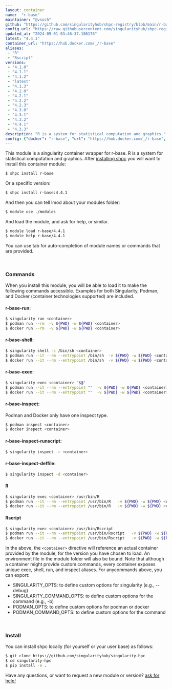 ```yaml
---
layout: container
name:  "r-base"
maintainer: "@vsoch"
github: "https://github.com/singularityhub/shpc-registry/blob/main/r-base/container.yaml"
config_url: "https://raw.githubusercontent.com/singularityhub/shpc-registry/main/r-base/container.yaml"
updated_at: "2024-09-01 03:46:37.106176"
latest: "4.4.1"
container_url: "https://hub.docker.com/_/r-base"
aliases:
 - "R"
 - "Rscript"
versions:
 - "4.1.0"
 - "4.1.1"
 - "4.1.2"
 - "latest"
 - "4.1.3"
 - "4.2.0"
 - "4.2.1"
 - "4.2.2"
 - "4.2.3"
 - "4.3.0"
 - "4.3.1"
 - "4.3.2"
 - "4.4.1"
 - "4.3.3"
description: "R is a system for statistical computation and graphics."
config: {"docker": "r-base", "url": "https://hub.docker.com/_/r-base", "maintainer": "@vsoch", "description": "R is a system for statistical computation and graphics.", "latest": {"4.4.1": "sha256:619ae385ea3d449433add6247b682f6f5a36a787a5deb57d1b323d4c4856805d"}, "tags": {"4.1.0": "sha256:4f8079455d39e66e3b2ebfe494bfd412c146dcb28931477466b1dbe5a1f01de3", "4.1.1": "sha256:e1dfb1ad27c72d414d7f77088155e2b9c7bd585dd0d5497418f522975c684e98", "4.1.2": "sha256:4cb382e24f5cd07d5c15d8d6587aac7e24d5179e89d5b5ab2039f6add40da616", "latest": "sha256:619ae385ea3d449433add6247b682f6f5a36a787a5deb57d1b323d4c4856805d", "4.1.3": "sha256:ae07a4e0092793330c23857922792250b898c4aad11f7dc3390c43f24576c58a", "4.2.0": "sha256:f38f8677585560f1fbdf78809c73c48b9acac0cafa5e780e07bad0ed4304379f", "4.2.1": "sha256:3cd83a271baceb82975c83fc27756b8ae70ff3e691234638dd6ab40b8766d349", "4.2.2": "sha256:ad49725f24f2abf3f3cb8010abfd00b74d424bc47c4e3841f10e805143e5a6fa", "4.2.3": "sha256:d48acc908bb73ab844c049ac3b83dd6ced3647eb16dadcc3dad20abab4e5715a", "4.3.0": "sha256:5c2fc4ae3c6cb185d5e9e352f5e6add83f800d0e12b9f1074d038152ddfa0998", "4.3.1": "sha256:c7f2f0ccc473845408676992fa0fd52e989d3825d0aadb7460091ecf16c78c36", "4.3.2": "sha256:4bdf68161b2ed65fa6ca8285d1dc445ceb8100e94f503c56f59d2cfc453c7cdd", "4.4.1": "sha256:619ae385ea3d449433add6247b682f6f5a36a787a5deb57d1b323d4c4856805d", "4.3.3": "sha256:205aca88535e1a066c72c84d7a149747665da41cafabb951ccae8dd4e6f0c308"}, "aliases": {"R": "/usr/bin/R", "Rscript": "/usr/bin/Rscript"}}
---
```


This module is a singularity container wrapper for r-base.
R is a system for statistical computation and graphics.
After [installing shpc](#install) you will want to install this container module:


```bash
$ shpc install r-base
```

Or a specific version:

```bash
$ shpc install r-base:4.4.1
```

And then you can tell lmod about your modules folder:

```bash
$ module use ./modules
```

And load the module, and ask for help, or similar.

```bash
$ module load r-base/4.4.1
$ module help r-base/4.4.1
```

You can use tab for auto-completion of module names or commands that are provided.

<br>

### Commands

When you install this module, you will be able to load it to make the following commands accessible.
Examples for both Singularity, Podman, and Docker (container technologies supported) are included.

#### r-base-run:

```bash
$ singularity run <container>
$ podman run --rm  -v ${PWD} -w ${PWD} <container>
$ docker run --rm  -v ${PWD} -w ${PWD} <container>
```

#### r-base-shell:

```bash
$ singularity shell -s /bin/sh <container>
$ podman run --it --rm --entrypoint /bin/sh  -v ${PWD} -w ${PWD} <container>
$ docker run --it --rm --entrypoint /bin/sh  -v ${PWD} -w ${PWD} <container>
```

#### r-base-exec:

```bash
$ singularity exec <container> "$@"
$ podman run --it --rm --entrypoint ""  -v ${PWD} -w ${PWD} <container> "$@"
$ docker run --it --rm --entrypoint ""  -v ${PWD} -w ${PWD} <container> "$@"
```

#### r-base-inspect:

Podman and Docker only have one inspect type.

```bash
$ podman inspect <container>
$ docker inspect <container>
```

#### r-base-inspect-runscript:

```bash
$ singularity inspect -r <container>
```

#### r-base-inspect-deffile:

```bash
$ singularity inspect -d <container>
```


#### R

```bash
$ singularity exec <container> /usr/bin/R
$ podman run --it --rm --entrypoint /usr/bin/R   -v ${PWD} -w ${PWD} <container> -c " $@"
$ docker run --it --rm --entrypoint /usr/bin/R   -v ${PWD} -w ${PWD} <container> -c " $@"
```


#### Rscript

```bash
$ singularity exec <container> /usr/bin/Rscript
$ podman run --it --rm --entrypoint /usr/bin/Rscript   -v ${PWD} -w ${PWD} <container> -c " $@"
$ docker run --it --rm --entrypoint /usr/bin/Rscript   -v ${PWD} -w ${PWD} <container> -c " $@"
```



In the above, the `<container>` directive will reference an actual container provided
by the module, for the version you have chosen to load. An environment file in the
module folder will also be bound. Note that although a container
might provide custom commands, every container exposes unique exec, shell, run, and
inspect aliases. For anycommands above, you can export:

 - SINGULARITY_OPTS: to define custom options for singularity (e.g., --debug)
 - SINGULARITY_COMMAND_OPTS: to define custom options for the command (e.g., -b)
 - PODMAN_OPTS: to define custom options for podman or docker
 - PODMAN_COMMAND_OPTS: to define custom options for the command

<br>

### Install

You can install shpc locally (for yourself or your user base) as follows:

```bash
$ git clone https://github.com/singularityhub/singularity-hpc
$ cd singularity-hpc
$ pip install -e .
```

Have any questions, or want to request a new module or version? [ask for help!](https://github.com/singularityhub/singularity-hpc/issues)